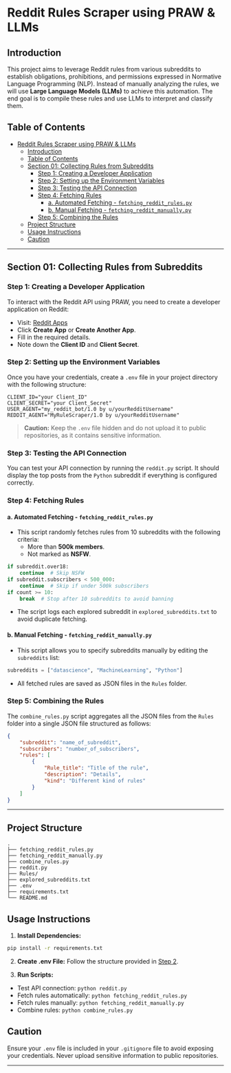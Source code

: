 # Reddit Rules Scraper using PRAW & LLMs

## Introduction

This project aims to leverage Reddit rules from various subreddits to establish obligations, prohibitions, and permissions expressed in Normative Language Programming (NLP). Instead of manually analyzing the rules, we will use **Large Language Models (LLMs)** to achieve this automation. The end goal is to compile these rules and use LLMs to interpret and classify them.

## Table of Contents

- [Reddit Rules Scraper using PRAW \& LLMs](#reddit-rules-scraper-using-praw--llms)
  - [Introduction](#introduction)
  - [Table of Contents](#table-of-contents)
  - [Section 01: Collecting Rules from Subreddits](#section-01-collecting-rules-from-subreddits)
    - [Step 1: Creating a Developer Application](#step-1-creating-a-developer-application)
    - [Step 2: Setting up the Environment Variables](#step-2-setting-up-the-environment-variables)
    - [Step 3: Testing the API Connection](#step-3-testing-the-api-connection)
    - [Step 4: Fetching Rules](#step-4-fetching-rules)
      - [a. Automated Fetching - `fetching_reddit_rules.py`](#a-automated-fetching---fetching_reddit_rulespy)
      - [b. Manual Fetching - `fetching_reddit_manually.py`](#b-manual-fetching---fetching_reddit_manuallypy)
    - [Step 5: Combining the Rules](#step-5-combining-the-rules)
  - [Project Structure](#project-structure)
  - [Usage Instructions](#usage-instructions)
  - [Caution](#caution)

---

## Section 01: Collecting Rules from Subreddits

### Step 1: Creating a Developer Application

To interact with the Reddit API using PRAW, you need to create a developer application on Reddit:
- Visit: [Reddit Apps](https://www.reddit.com/prefs/apps)
- Click **Create App** or **Create Another App**.
- Fill in the required details.
- Note down the **Client ID** and **Client Secret**.

### Step 2: Setting up the Environment Variables

Once you have your credentials, create a `.env` file in your project directory with the following structure:

```
CLIENT_ID="your Client_ID"
CLIENT_SECRET="your Client_Secret"
USER_AGENT="my_reddit_bot/1.0 by u/yourRedditUsername"
REDDIT_AGENT="MyRuleScraper/1.0 by u/yourRedditUsername"
```

> **Caution:** Keep the `.env` file hidden and do not upload it to public repositories, as it contains sensitive information.

### Step 3: Testing the API Connection

You can test your API connection by running the `reddit.py` script. It should display the top posts from the `Python` subreddit if everything is configured correctly.

### Step 4: Fetching Rules

#### a. Automated Fetching - `fetching_reddit_rules.py`
- This script randomly fetches rules from 10 subreddits with the following criteria:
  - More than **500k members**.
  - Not marked as **NSFW**.

```python
if subreddit.over18:
    continue  # Skip NSFW
if subreddit.subscribers < 500_000:
    continue  # Skip if under 500k subscribers
if count >= 10:
    break  # Stop after 10 subreddits to avoid banning
```

- The script logs each explored subreddit in `explored_subreddits.txt` to avoid duplicate fetching.

#### b. Manual Fetching - `fetching_reddit_manually.py`
- This script allows you to specify subreddits manually by editing the `subreddits` list:

```python
subreddits = ["datascience", "MachineLearning", "Python"]
```

- All fetched rules are saved as JSON files in the `Rules` folder.

### Step 5: Combining the Rules

The `combine_rules.py` script aggregates all the JSON files from the `Rules` folder into a single JSON file structured as follows:

```json
{
    "subreddit": "name_of_subreddit",
    "subscribers": "number_of_subscribers",
    "rules": [
        {
            "Rule_title": "Title of the rule",
            "description": "Details",
            "kind": "Different kind of rules"
        }
    ]
}
```

---

## Project Structure
```
.
├── fetching_reddit_rules.py
├── fetching_reddit_manually.py
├── combine_rules.py
├── reddit.py
├── Rules/
├── explored_subreddits.txt
├── .env
├── requirements.txt
└── README.md
```

## Usage Instructions
1. **Install Dependencies:**
```bash
pip install -r requirements.txt
```

2. **Create .env File:** Follow the structure provided in [Step 2](#step-2).

3. **Run Scripts:**
- Test API connection: `python reddit.py`
- Fetch rules automatically: `python fetching_reddit_rules.py`
- Fetch rules manually: `python fetching_reddit_manually.py`
- Combine rules: `python combine_rules.py`

## Caution
Ensure your `.env` file is included in your `.gitignore` file to avoid exposing your credentials. Never upload sensitive information to public repositories.

---



